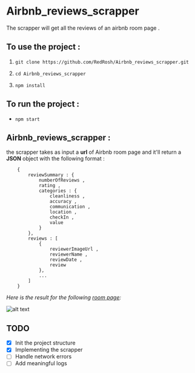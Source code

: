 # Airbnb_reviews_scrapper

The scrapper will get all the reviews of an airbnb room page .

## To use the project :

1. ```
   git clone https://github.com/RedRosh/Airbnb_reviews_scrapper.git
   ```
2. ```
   cd Airbnb_reviews_scrapper
   ```
3. ```
   npm install
   ```

## To run the project :

- ```
  npm start
  ```

## Airbnb_reviews_scrapper :

the scrapper takes as input a **url** of Airbnb room page and it'll return a **JSON** object with the following format :

```
    {
        reviewSummary : {
            numberOfReviews ,
            rating ,
            categories : {
                cleanliness ,
                accuracy ,
                communication ,
                location ,
                checkIn ,
                value
            }
        },
        reviews : [
            {
                reviewerImageUrl ,
                reviewerName ,
                reviewDate ,
                review
            },
            ...
        ]
    }
```

_Here is the result for the following [room page](https://www.airbnb.com/rooms/44477561?adults=2&check_in=2022-01-27&check_out=2022-01-29&previous_page_section_name=1000&federated_search_id=2623f5af-f921-4aaf-b1cf-00597ec40d3f&guests=1):_

![alt text](https://i.ibb.co/7GvxPMY/Screenshot-2022-01-29-023248.png)

## TODO

- [x] Init the project structure
- [x] Implementing the scrapper
- [ ] Handle network errors
- [ ] Add meaningful logs
